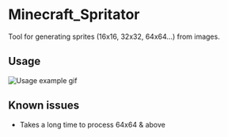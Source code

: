 # Minecraft_Spritator
Tool for generating sprites (16x16, 32x32, 64x64...) from images.


## Usage
![Usage example gif](./spritator.gif)

## Known issues 

- Takes a long time to process 64x64 & above